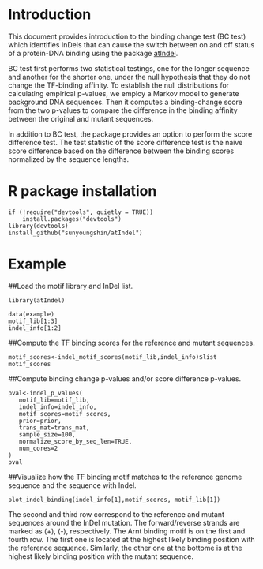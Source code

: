 # Introduction

This document provides introduction to the binding change test (BC test) which identifies InDels that can cause the switch between on and off status of a protein-DNA binding using the package [atIndel](https://github.com/sunyoungshin/atIndel).

BC test first performs two statistical testings, one for the longer sequence and another for the shorter one, under the null hypothesis that they do not change the TF-binding affinity.  To establish the null distributions for calculating empirical p-values, we employ a Markov model to generate background DNA sequences.  Then it computes a binding-change score from the two p-values to compare the difference in the binding affinity between the original and mutant sequences.

In addition to BC test, the package provides an option to perform the score difference test. The test statistic of the score difference test is the naive score difference based on the difference between the binding scores normalized by the sequence lengths.

# R package installation

```{r}
if (!require("devtools", quietly = TRUE))
    install.packages("devtools")
library(devtools)
install_github("sunyoungshin/atIndel")
```
# Example

##Load the motif library and InDel list.
```{r}
library(atIndel)
```
```{r}
data(example)
motif_lib[1:3]
indel_info[1:2]
```

##Compute the TF binding scores for the reference and mutant sequences. 
```{r}
motif_scores<-indel_motif_scores(motif_lib,indel_info)$list
motif_scores
```

##Compute binding change p-values and/or score difference p-values.
```{r p-val,eval = TRUE}
pval<-indel_p_values(
   motif_lib=motif_lib,
   indel_info=indel_info,
   motif_scores=motif_scores,
   prior=prior,
   trans_mat=trans_mat,
   sample_size=100,
   normalize_score_by_seq_len=TRUE,
   num_cores=2
)
pval
```

##Visualize how the TF binding motif matches to the reference genome sequence and the sequence with Indel. 
```{r}
plot_indel_binding(indel_info[1],motif_scores, motif_lib[1])
```

The second and third row correspond to the reference and mutant sequences around the InDel mutation. The forward/reverse strands are marked as (+), (-), respectively. The Arnt binding motif is on the first and fourth row. The first one is located at the highest likely binding position with the reference sequence. Similarly, the other one at the bottome is at the highest likely binding position with the mutant sequence.
